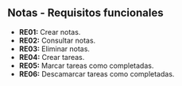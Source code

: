 ﻿Notas - Requisitos funcionales
---
- **RE01:** Crear notas.
- **RE02:** Consultar notas.
- **RE03:** Eliminar notas.
- **RE04:** Crear tareas.
- **RE05:** Marcar tareas como completadas.
- **RE06:** Descamarcar tareas como completadas.
